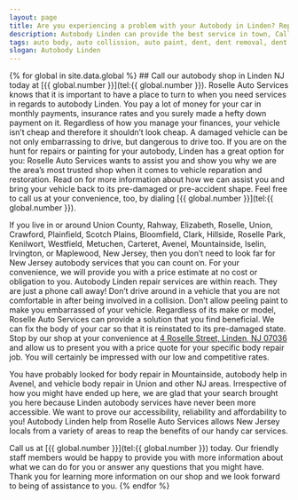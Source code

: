 ```yaml
---
layout: page
title: Are you experiencing a problem with your Autobody in Linden? Repair your auto body at our shop in NJ.
description: Autobody Linden can provide the best service in town, Call Autobody Linden, NJ today for your Autobody Linden needs.
tags: auto body, auto collission, auto paint, dent, dent removal, dent repair, frame, frame straightening, linden, new jersey, nj, painting, paintless dent removal, removal, Repair, shop
slogan: Autobody Linden
---
```


<section>
{% for global in site.data.global %}
## Call our autobody shop in Linden NJ today at [{{ global.number }}](tel:{{ global.number }}).
Roselle Auto Services knows that it is important to have a place to turn to when you need services in regards to autobody Linden. You pay a lot of money for your car in monthly payments, insurance rates and you surely made a hefty down payment on it. Regardless of how you manage your finances, your vehicle isn’t cheap and therefore it shouldn’t look cheap. A damaged vehicle can be not only embarrassing to drive, but dangerous to drive too. If you are on the hunt for repairs or painting for your autobody, Linden has a great option for you: Roselle Auto Services wants to assist you and show you why we are the area’s most trusted shop when it comes to vehicle reparation and restoration. Read on for more information about how we can assist you and bring your vehicle back to its pre-damaged or pre-accident shape. Feel free to call us at your convenience, too, by dialing [{{ global.number }}](tel:{{ global.number }}).

If you live in or around Union County, Rahway, Elizabeth, Roselle, Union, Crawford, Plainfield, Scotch Plains, Bloomfield, Clark, Hillside, Roselle Park, Kenilwort, Westfield, Metuchen, Carteret, Avenel, Mountainside, Iselin, Irvington, or Maplewood, New Jersey, then you don’t need to look far for New Jersey autobody services that you can count on. For your convenience, we will provide you with a price estimate at no cost or obligation to you. Autobody Linden repair services are within reach. They are just a phone call away! Don’t drive around in a vehicle that you are not comfortable in after being involved in a collision. Don’t allow peeling paint to make you embarrassed of your vehicle. Regardless of its make or model, Roselle Auto Services can provide a solution that you find beneficial. We can fix the body of your car so that it is reinstated to its pre-damaged state. Stop by our shop at your convenience at [4 Roselle Street, Linden, NJ 07036](https://www.google.com/maps/place/Roselle+Auto+Services+Inc+-+Linden,+NJ/@40.635433,-74.246247,17z/data=!4m7!1m4!3m3!1s0x89c3b2e1928866e5:0xe440b805db07d78e!2sRoselle+Auto+Services+Inc+-+Linden,+NJ!3b1!3m1!1s0x89c3b2e1928866e5:0xe440b805db07d78e) and allow us to present you with a price quote for your specific body repair job. You will certainly be impressed with our low and competitive rates.

You have probably looked for body repair in Mountainside, autobody help in Avenel, and vehicle body repair in Union and other NJ areas. Irrespective of how you might have ended up here, we are glad that your search brought you here because Linden autobody services have never been more accessible. We want to prove our accessibility, reliability and affordability to you! Autobody Linden help from Roselle Auto Services allows New Jersey locals from a variety of areas to reap the benefits of our handy car services. 

Call us at [{{ global.number }}](tel:{{ global.number }}) today. Our friendly staff members would be happy to provide you with more information about what we can do for you or answer any questions that you might have. Thank you for learning more information on our shop and we look forward to being of assistance to you. 
{% endfor %}
</section>